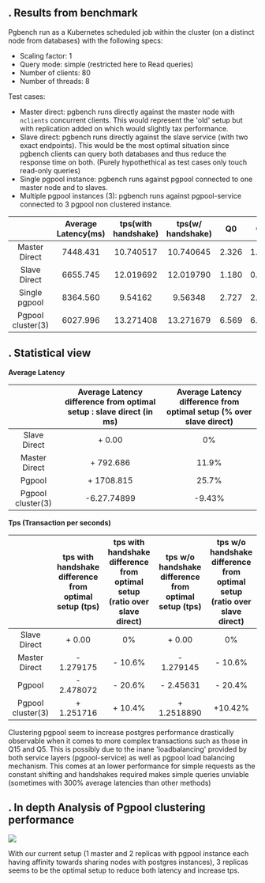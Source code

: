 ## . Results from benchmark

Pgbench run as a Kubernetes scheduled job within the cluster (on a distinct node from databases) with the following specs:
- Scaling factor: 1
- Query mode: simple (restricted here to Read queries)
- Number of clients: 80
- Number of threads: 8

Test cases:
- Master direct: pgbench runs directly against the master node with `nclients` concurrent clients. This would represent the 'old' setup but with replication added on which would slightly tax performance.
- Slave direct: pgbench runs directly against the slave service (with two exact endpoints). This would be the most optimal situation since pgbench clients can query both databases and thus reduce the response time on both. (Purely hypothethical as test cases only touch read-only queries)
- Single pgpool instance: pgbench runs against pgpool connected to one master node and to slaves.
- Multiple pgpool instances (3): pgbench runs against pgpool-service connected to 3 pgpool non clustered instance.

|                | Average  Latency(ms) | tps(with handshake) | tps(w/ handshake) |  Q0   |  Q1   |   Q2   |   Q3    |   Q4   |    Q5    |   Q6   |  Q7   |  Q8   |  Q9   |  Q10  |  Q11   |  Q12  |  Q13   |  Q14  |    Q15    |  Q16   |  Q17  |
|:--------------:|:--------------------:|:-------------------:|:-----------------:|:-----:|:-----:|:------:|:-------:|:------:|:--------:|:------:|:-----:|:-----:|:-----:|:-----:|:------:|:-----:|:------:|:-----:|:---------:|:------:|:-----:|
| Master  Direct |       7448.431       |      10.740517      |     10.740645     | 2.326 | 1.624 | 8.176  | 536.314 | 7.345  | 3018.764 | 21.753 | 3.847 | 2.468 | 1.650 | 3.315 | 15.557 | 2.919 | 2.341  | 3.209 | 3781.280  | 10.604 | 4.490 |
| Slave  Direct  |       6655.745       |      12.019692      |     12.019790     | 1.180 | 0.992 | 5.526  | 411.687 | 6.348  | 2746.081 | 29.709 | 1.817 | 1.172 | 0.832 | 2.999 | 24.242 | 1.463 | 0.965  | 2.770 | 3388.693  | 8.212  | 3.042 |
| Single pgpool  |       8364.560       |       9.54162       |      9.56348      | 2.727 | 2.167 | 8.458  | 575.846 | 8.354  | 3432.151 | 23.134 | 4.465 | 2.896 | 2.157 | 4.203 | 16.413 | 3.166 | 2.508  | 3.945 | 4234.848  | 10.405 | 4.791 |
| Pgpool cluster(3) |       6027.996       |      13.271408      |     13.271679     | 6.569 | 6.529 | 14.449 | 637.22  | 10.497 | 2287.350 | 26.816 | 7.384 | 6.981 | 6.558 | 8.472 | 24.400 | 6.997 | 6.6027 | 8.339 | 2982.970 | 11.871 | 7.649 |

## . Statistical view

**Average Latency**

|                | Average Latency difference from optimal setup :  slave direct (in ms) | Average Latency difference from optimal setup (% over slave direct) |
|:--------------:|:---------------------------------------------------------------------:|:-------------------------------------------------------------------:|
|  Slave Direct  |                                + 0.00                                 |                                 0%                                  |
| Master Direct  |                               + 792.686                               |                                11.9%                                |
|     Pgpool     |                              + 1708.815                               |                                25.7%                                |
| Pgpool cluster(3) |                              -6.27.74899                              |                               -9.43%                                |

**Tps (Transaction per seconds)**

|                | tps with handshake difference from optimal setup (tps) | tps with handshake  difference from optimal setup (ratio over slave direct) | tps w/o handshake difference from optimal setup (tps) | tps w/o handshake  difference from optimal setup (ratio over slave direct) |
|:--------------:|:------------------------------------------------------:|:---------------------------------------------------------------------------:|:-----------------------------------------------------:|:--------------------------------------------------------------------------:|
|  Slave Direct  |                         + 0.00                         |                                     0%                                      |                        + 0.00                         |                                     0%                                     |
| Master Direct  |                       - 1.279175                       |                                   - 10.6%                                   |                      - 1.279145                       |                                  - 10.6%                                   |
|     Pgpool     |                       - 2.478072                       |                                   - 20.6%                                   |                       - 2.45631                       |                                  - 20.4%                                   |
| Pgpool cluster(3) |                       + 1.251716                       |                                   + 10.4%                                   |                      + 1.2518890                      |                                  +10.42%                                   |

Clustering pgpool seem to increase postgres performance drastically observable when it comes to more complex transactions such as those in Q15 and Q5. This is possibly due to the inane 'loadbalancing' provided by both service layers (pgpool-service) as well as pgpool load balancing mechanism. This comes at an lower performance for simple requests as the constant shifting and handshakes required makes simple queries unviable (sometimes with 300% average latencies than other methods)


## . In depth Analysis of Pgpool clustering performance
![](perf.png)

With our current setup (1 master and 2 replicas with pgpool instance each having affinity towards sharing nodes with postgres instances), 3 replicas seems to be the optimal setup to reduce both latency and increase tps. 
